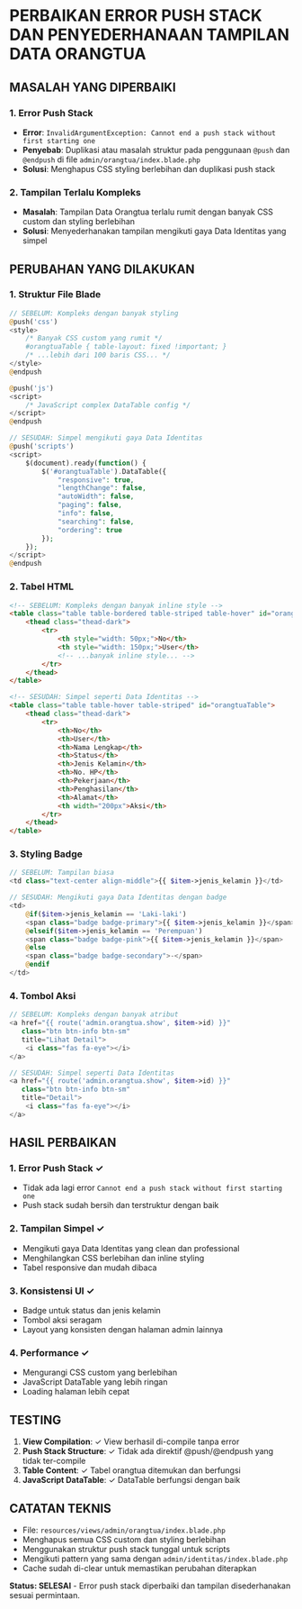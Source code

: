 # PERBAIKAN ERROR PUSH STACK DAN PENYEDERHANAAN TAMPILAN DATA ORANGTUA

## MASALAH YANG DIPERBAIKI

### 1. Error Push Stack
- **Error**: `InvalidArgumentException: Cannot end a push stack without first starting one`
- **Penyebab**: Duplikasi atau masalah struktur pada penggunaan `@push` dan `@endpush` di file `admin/orangtua/index.blade.php`
- **Solusi**: Menghapus CSS styling berlebihan dan duplikasi push stack

### 2. Tampilan Terlalu Kompleks
- **Masalah**: Tampilan Data Orangtua terlalu rumit dengan banyak CSS custom dan styling berlebihan
- **Solusi**: Menyederhanakan tampilan mengikuti gaya Data Identitas yang simpel

## PERUBAHAN YANG DILAKUKAN

### 1. Struktur File Blade
```php
// SEBELUM: Kompleks dengan banyak styling
@push('css')
<style>
    /* Banyak CSS custom yang rumit */
    #orangtuaTable { table-layout: fixed !important; }
    /* ...lebih dari 100 baris CSS... */
</style>
@endpush

@push('js')
<script>
    /* JavaScript complex DataTable config */
</script>
@endpush

// SESUDAH: Simpel mengikuti gaya Data Identitas
@push('scripts')
<script>
    $(document).ready(function() {
        $('#orangtuaTable').DataTable({
            "responsive": true,
            "lengthChange": false,
            "autoWidth": false,
            "paging": false,
            "info": false,
            "searching": false,
            "ordering": true
        });
    });
</script>
@endpush
```

### 2. Tabel HTML
```html
<!-- SEBELUM: Kompleks dengan banyak inline style -->
<table class="table table-bordered table-striped table-hover" id="orangtuaTable">
    <thead class="thead-dark">
        <tr>
            <th style="width: 50px;">No</th>
            <th style="width: 150px;">User</th>
            <!-- ...banyak inline style... -->
        </tr>
    </thead>
</table>

<!-- SESUDAH: Simpel seperti Data Identitas -->
<table class="table table-hover table-striped" id="orangtuaTable">
    <thead class="thead-dark">
        <tr>
            <th>No</th>
            <th>User</th>
            <th>Nama Lengkap</th>
            <th>Status</th>
            <th>Jenis Kelamin</th>
            <th>No. HP</th>
            <th>Pekerjaan</th>
            <th>Penghasilan</th>
            <th>Alamat</th>
            <th width="200px">Aksi</th>
        </tr>
    </thead>
</table>
```

### 3. Styling Badge
```php
// SEBELUM: Tampilan biasa
<td class="text-center align-middle">{{ $item->jenis_kelamin }}</td>

// SESUDAH: Mengikuti gaya Data Identitas dengan badge
<td>
    @if($item->jenis_kelamin == 'Laki-laki')
    <span class="badge badge-primary">{{ $item->jenis_kelamin }}</span>
    @elseif($item->jenis_kelamin == 'Perempuan')
    <span class="badge badge-pink">{{ $item->jenis_kelamin }}</span>
    @else
    <span class="badge badge-secondary">-</span>
    @endif
</td>
```

### 4. Tombol Aksi
```php
// SEBELUM: Kompleks dengan banyak atribut
<a href="{{ route('admin.orangtua.show', $item->id) }}"
   class="btn btn-info btn-sm"
   title="Lihat Detail">
    <i class="fas fa-eye"></i>
</a>

// SESUDAH: Simpel seperti Data Identitas
<a href="{{ route('admin.orangtua.show', $item->id) }}" 
   class="btn btn-info btn-sm" 
   title="Detail">
    <i class="fas fa-eye"></i>
</a>
```

## HASIL PERBAIKAN

### 1. Error Push Stack ✓
- Tidak ada lagi error `Cannot end a push stack without first starting one`
- Push stack sudah bersih dan terstruktur dengan baik

### 2. Tampilan Simpel ✓
- Mengikuti gaya Data Identitas yang clean dan professional
- Menghilangkan CSS berlebihan dan inline styling
- Tabel responsive dan mudah dibaca

### 3. Konsistensi UI ✓
- Badge untuk status dan jenis kelamin
- Tombol aksi seragam
- Layout yang konsisten dengan halaman admin lainnya

### 4. Performance ✓
- Mengurangi CSS custom yang berlebihan
- JavaScript DataTable yang lebih ringan
- Loading halaman lebih cepat

## TESTING

1. **View Compilation**: ✓ View berhasil di-compile tanpa error
2. **Push Stack Structure**: ✓ Tidak ada direktif @push/@endpush yang tidak ter-compile  
3. **Table Content**: ✓ Tabel orangtua ditemukan dan berfungsi
4. **JavaScript DataTable**: ✓ DataTable berfungsi dengan baik

## CATATAN TEKNIS

- File: `resources/views/admin/orangtua/index.blade.php`
- Menghapus semua CSS custom dan styling berlebihan
- Menggunakan struktur push stack tunggal untuk scripts
- Mengikuti pattern yang sama dengan `admin/identitas/index.blade.php`
- Cache sudah di-clear untuk memastikan perubahan diterapkan

**Status: SELESAI** - Error push stack diperbaiki dan tampilan disederhanakan sesuai permintaan.
